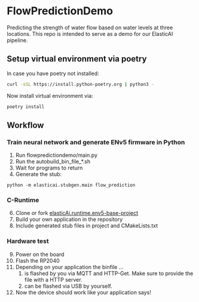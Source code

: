 # FlowPredictionDemo
Predicting the strength of water flow based on water levels at three locations. This repo is intended to serve as a demo for our ElasticAI pipeline.


## Setup virtual environment via poetry

In case you have poetry not installed:
```bash
curl -sSL https://install.python-poetry.org | python3 -
```

Now install virtual environment via:
```bash
poetry install
```

## Workflow

### Train neural network and generate ENv5 firmware in Python
1. Run flowpredictiondemo/main.py
3. Run the autobuild_bin_file_*.sh
4. Wait for programs to return
5. Generate the stub:
```
python -m elasticai.stubgen.main flow_prediction
```

### C-Runtime
6. Clone or fork [elasticAi.runtime.env5-base-project](https://github.com/es-ude/enV5-base-project)
7. Build your own application in the repository
8. Include generated stub files in project and CMakeLists.txt

### Hardware test
9. Power on the board
10. Flash the RP2040
11. Depending on your application the binfile ...
    1. is flashed by you via MQTT and HTTP-Get. Make sure to provide the file with a HTTP server.
    2. can be flashed via USB by yourself.
12. Now the device should work like your application says!
